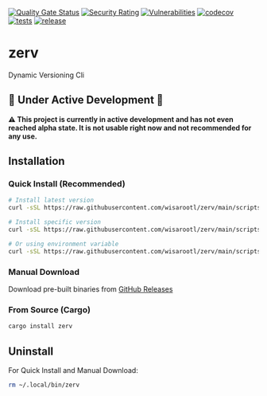 [![Quality Gate Status](https://sonarcloud.io/api/project_badges/measure?project=wisarootl_zerv&metric=alert_status)](https://sonarcloud.io/summary/new_code?id=wisarootl_zerv)
[![Security Rating](https://sonarcloud.io/api/project_badges/measure?project=wisarootl_zerv&metric=security_rating)](https://sonarcloud.io/summary/new_code?id=wisarootl_zerv)
[![Vulnerabilities](https://sonarcloud.io/api/project_badges/measure?project=wisarootl_zerv&metric=vulnerabilities)](https://sonarcloud.io/summary/new_code?id=wisarootl_zerv)
[![codecov](https://img.shields.io/codecov/c/github/wisarootl/zerv?token=549GL6LQBX&label=codecov&logo=codecov)](https://codecov.io/gh/wisarootl/zerv)
[![tests](https://img.shields.io/github/actions/workflow/status/wisarootl/zerv/ci-test.yml?branch=main&label=tests&logo=github)](https://github.com/wisarootl/zerv/actions/workflows/ci-test.yml)
[![release](https://img.shields.io/github/actions/workflow/status/wisarootl/zerv/cd.yml?branch=main&label=release&logo=github)](https://github.com/wisarootl/zerv/actions/workflows/cd.yml)

# zerv

Dynamic Versioning Cli

## 🚧 Under Active Development 🚧

**⚠️ This project is currently in active development and has not even reached alpha state. It is not usable right now and not recommended for any use.**

## Installation

### Quick Install (Recommended)

```bash
# Install latest version
curl -sSL https://raw.githubusercontent.com/wisarootl/zerv/main/scripts/install.sh | bash

# Install specific version
curl -sSL https://raw.githubusercontent.com/wisarootl/zerv/main/scripts/install.sh | bash -s v0.4.3

# Or using environment variable
curl -sSL https://raw.githubusercontent.com/wisarootl/zerv/main/scripts/install.sh | ZERV_VERSION=v0.4.3 bash
```

### Manual Download

Download pre-built binaries from [GitHub Releases](https://github.com/wisarootl/zerv/releases)

### From Source (Cargo)

```bash
cargo install zerv
```

## Uninstall

For Quick Install and Manual Download:

```bash
rm ~/.local/bin/zerv
```
